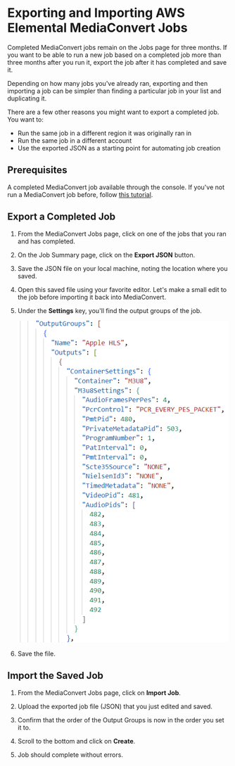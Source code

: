 # Exporting and Importing AWS Elemental MediaConvert Jobs

Completed MediaConvert jobs remain on the Jobs page for three months. If you want to be able to run a new job based on a completed job more than three months after you run it, export the job after it has completed and save it. 

Depending on how many jobs you've already ran, exporting and then importing a job can be simpler than finding a particular job in your list and duplicating it.

There are a few other reasons you might want to export a completed job. You want to:
* Run the same job in a different region it was originally ran in
* Run the same job in a different account 
* Use the exported JSON as a starting point for automating job creation

## Prerequisites

A completed MediaConvert job available through the console. 
If you've not run a MediaConvert job before, follow [this tutorial](README.md).

## Export a Completed Job

1. From the MediaConvert Jobs page, click on one of the jobs that you ran and has completed.
1. On the Job Summary page, click on the  **Export JSON** button. 
1. Save the JSON file on your local machine, noting the location where you saved.
1. Open this saved file using your favorite editor. Let's make a small edit to the job before importing it back into MediaConvert.
1. Under the **Settings** key, you'll find the output groups of the job. 

    ![alt](../images/json_ouput_group.png)

1. Save the file.


## Import the Saved Job

1. From the MediaConvert Jobs page, click on **Import Job**.

1. Upload the exported job file (JSON) that you just edited  and saved.

1. Confirm that the order of the Output Groups is now in the order you set it to.

1. Scroll to the bottom and click on **Create**. 

1. Job should complete without errors.